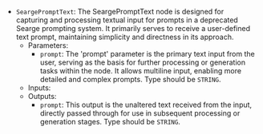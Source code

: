 - `SeargePromptText`: The SeargePromptText node is designed for capturing and processing textual input for prompts in a deprecated Searge prompting system. It primarily serves to receive a user-defined text prompt, maintaining simplicity and directness in its approach.
    - Parameters:
        - `prompt`: The 'prompt' parameter is the primary text input from the user, serving as the basis for further processing or generation tasks within the node. It allows multiline input, enabling more detailed and complex prompts. Type should be `STRING`.
    - Inputs:
    - Outputs:
        - `prompt`: This output is the unaltered text received from the input, directly passed through for use in subsequent processing or generation stages. Type should be `STRING`.

